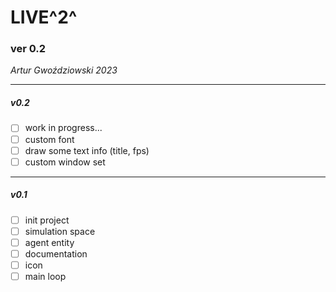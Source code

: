 # LIVE^2^

### ver 0.2

_Artur Gwoździowski 2023_

* * *
##### v0.2
- [ ] work in progress...
- [ ] custom font
- [ ] draw some text info (title, fps)
- [ ] custom window set
_ _ _

##### v0.1
- [ ] init project
- [ ] simulation space
- [ ] agent entity
- [ ] documentation
- [ ] icon
- [ ] main loop